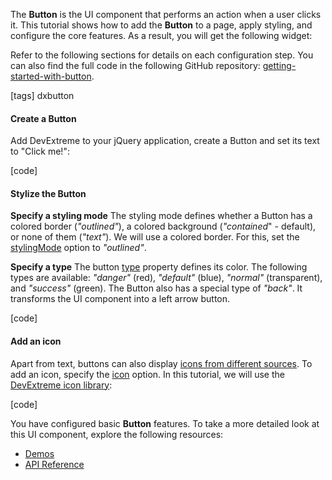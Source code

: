 The **Button** is the UI component that performs an action when a user clicks it. This tutorial shows how to add the **Button** to a page, apply styling, and configure the core features. As a result, you will get the following widget:

<div class="simulator-desktop-container" data-view="/Content/Applications/20_2/GettingStartedWith/Button/index.html, /Content/Applications/20_2/GettingStartedWith/Button/index.js, /Content/Applications/20_2/GettingStartedWith/Button/index.css"></div>

Refer to the following sections for details on each configuration step. You can also find the full code in the following GitHub repository: <a href="https://github.com/DevExpress-Examples/getting-started-with-button" target="_blank">getting-started-with-button</a>.

[tags] dxbutton


#### Create a Button
Add DevExtreme to your jQuery application, create a Button and set its text to "Click me!":

[code]


#### Stylize the Button
**Specify a styling mode**
The styling mode defines whether a Button has a colored border (*"outlined"*), a colored background (*"contained*" - default), or none of them (*"text"*). We will use a colored border. For this, set the [stylingMode](/Documentation/ApiReference/UI_Widgets/dxButton/Configuration/#stylingMode) option to *"outlined"*.

**Specify a type**
The button [type](/Documentation/ApiReference/UI_Widgets/dxButton/Configuration/#type) property defines its color. The following types are available: *"danger"* (red), *"default"* (blue), *"normal"* (transparent), and *"success"* (green). The Button also has a special type of *"back"*. It transforms the UI component into a left arrow button.

[code]


#### Add an icon
Apart from text, buttons can also display [icons from different sources](https://js.devexpress.com/Documentation/Guide/Themes_and_Styles/Icons/). To add an icon, specify the [icon](/Documentation/ApiReference/UI_Widgets/dxButton/Configuration/#icon) option. In this tutorial, we will use the [DevExtreme icon library](/Documentation/Guide/Themes_and_Styles/Icons/#Built-In_Icon_Library):

[code]


You have configured basic **Button** features. To take a more detailed look at this UI component, explore the following resources:

- [Demos](https://js.devexpress.com/Demos/WidgetsGallery/Demo/Button/Overview) 
- [API Reference](/Documentation/ApiReference/UI_Widgets/dxButton/)